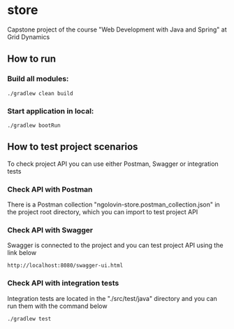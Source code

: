 # store
Capstone project of the course "Web Development with Java and Spring" at Grid Dynamics

## How to run

### Build all modules:

`./gradlew clean build`

### Start application in local:

`./gradlew bootRun`

## How to test project scenarios

To check project API you can use either Postman, Swagger or integration tests  

### Check API with Postman

There is a Postman collection "ngolovin-store.postman_collection.json" in the project root directory, 
which you can import to test project API

### Check API with Swagger 

Swagger is connected to the project and you can test project API using the link below

`http://localhost:8080/swagger-ui.html`

### Check API with integration tests

Integration tests are located in the "./src/test/java" directory and you can run them with the command below

`./gradlew test`